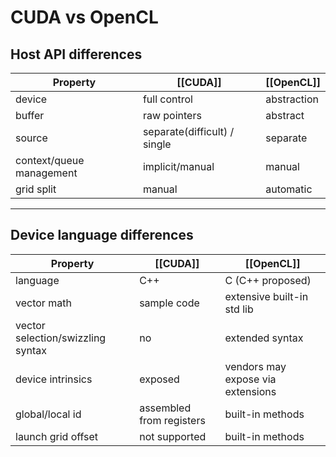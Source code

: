 # CUDA vs OpenCL
## Host API differences
| Property                 | [[CUDA]]                         | [[OpenCL]]      |
| ------------------------ | ---------------------------- | ----------- |
| device                   | full control                 | abstraction |
| buffer                   | raw pointers                 | abstract    |
| source                   | separate(difficult) / single | separate    |
| context/queue management | implicit/manual              | manual      |
| grid split               | manual                       | automatic   |

---
## Device language differences
| Property                          | [[CUDA]]                     | [[OpenCL]]                            |
| --------------------------------- | ------------------------ | --------------------------------- |
| language                          | C++                      | C (C++ proposed)                  |
| vector math                       | sample code              | extensive built-in std lib        |
| vector selection/swizzling syntax | no                       | extended syntax                   |
| device intrinsics                 | exposed                  | vendors may expose via extensions |
| global/local id                   | assembled from registers | built-in methods                  |
| launch grid offset                | not supported            | built-in methods                  |
